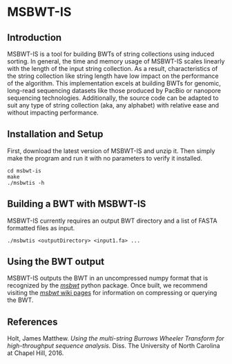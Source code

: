 # MSBWT-IS
## Introduction
MSBWT-IS is a tool for building BWTs of string collections using induced sorting.  In general, the time and memory usage of MSBWT-IS scales linearly with the length of the input string collection.  As a result, characteristics of the string collection like string length have low impact on the performance of the algorithm.  This implementation excels at building BWTs for genomic, long-read sequencing datasets like those produced by PacBio or nanopore sequencing technologies.  Additionally, the source code can be adapted to suit any type of string collection (aka, any alphabet) with relative ease and without impacting performance.

## Installation and Setup
First, download the latest version of MSBWT-IS and unzip it.  Then simply make the program and run it with no parameters to verify it installed.

    cd msbwt-is
    make
    ./msbwtis -h

## Building a BWT with MSBWT-IS
MSBWT-IS currently requires an output BWT directory and a list of FASTA formatted files as input.

    ./msbwtis <outputDirectory> <input1.fa> ...

## Using the BWT output
MSBWT-IS outputs the BWT in an uncompressed numpy format that is recognized by the [*msbwt*](https://github.com/holtjma/msbwt) python package.  Once built, we recommend visiting the [*msbwt* wiki pages](https://github.com/holtjma/msbwt/wiki) for information on compressing or querying the BWT.

## References
Holt, James Matthew. *Using the multi-string Burrows Wheeler Transform for high-throughput sequence analysis.* Diss. The University of North Carolina at Chapel Hill, 2016.
